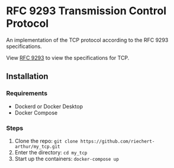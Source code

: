 # RFC 9293 Transmission Control Protocol
An implementation of the TCP protocol according to the RFC 9293 specifications.

View [RFC 9293](https://datatracker.ietf.org/doc/html/rfc9293) to view the specifications for TCP.

## Installation

### Requirements
- Dockerd or Docker Desktop
- Docker Compose

### Steps

1. Clone the repo: `git clone https://github.com/riechert-arthur/my_tcp.git`
2. Enter the directory: `cd my_tcp`
3. Start up the containers: `docker-compose up`